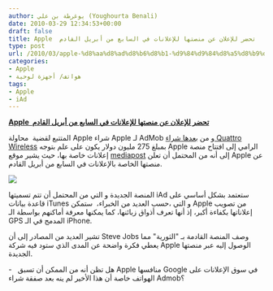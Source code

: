 ```yaml
---
author: يوغرطة بن علي (Youghourta Benali)
date: 2010-03-29 12:34:53+00:00
draft: false
title: Apple  تحضر للإعلان عن منصتها للإعلانات في السابع من أبريل القادم
type: post
url: /2010/03/apple-%d8%aa%d8%ad%d8%b6%d8%b1-%d9%84%d9%84%d8%a5%d8%b9%d9%84%d8%a7%d9%86-%d8%b9%d9%86-%d9%85%d9%86%d8%b5%d8%aa%d9%87%d8%a7-%d9%84%d9%84%d8%a5%d8%b9%d9%84%d8%a7%d9%86%d8%a7%d8%aa-%d9%81%d9%8a-%d8%a7/
categories:
- Apple
- هواتف/ أجهزة لوحية
tags:
- Apple
- iAd
---
```


[**Apple  تحضر للإعلان عن منصتها للإعلانات في السابع من أبريل القادم**](http://www.it-scoop.com/2010/03/apple-%d8%aa%d8%ad%d8%b6%d8%b1-%d9%84%d9%84%d8%a5%d8%b9%d9%84%d8%a7%d9%86-%d8%b9%d9%86-%d9%85%d9%86%d8%b5%d8%aa%d9%87%d8%a7-%d9%84%d9%84%d8%a5%d8%b9%d9%84%d8%a7%d9%86%d8%a7%d8%aa-%d9%81%d9%8a-%d8%a7/)


المتتبع لقضية  محاولة Apple شراء Apple لـ AdMob و من [بعدها شراء Quattro Wireless](http://www.it-scoop.com/2010/01/apple-%D8%AA%D8%B6%D8%B9-%D9%8A%D8%AF%D9%87%D8%A7-%D8%B9%D9%84%D9%89-quattro-wireless-%D9%85%D9%86%D8%A7%D9%81%D8%B3-admob-%D8%A7%D9%84%D8%B0%D9%8A-%D8%A7%D8%B4%D8%AA%D8%B1%D8%AA%D9%87-google-%D8%B3/) بمبلغ 275 مليون دولار يكون على علم بتوجه Apple الرامي إلى افتتاح منصة إعلانات خاصة بها، حيث يشير موقع [mediapost](http://www.mediapost.com/publications/?fa=Articles.showArticle&art_aid=125076) إلى أنه من المحتمل أن تعلن Apple عن منصتها الخاصة بالإعلانات في السابع من أبريل القادم.

[![](http://www.it-scoop.com/wp-content/uploads/2010/01/apple-appe-stor-showtime.jpg)
](http://www.it-scoop.com/2010/03/apple-%d8%aa%d8%ad%d8%b6%d8%b1-%d9%84%d9%84%d8%a5%d8%b9%d9%84%d8%a7%d9%86-%d8%b9%d9%86-%d9%85%d9%86%d8%b5%d8%aa%d9%87%d8%a7-%d9%84%d9%84%d8%a5%d8%b9%d9%84%d8%a7%d9%86%d8%a7%d8%aa-%d9%81%d9%8a-%d8%a7/)

المنصة الجديدة و التي من المحتمل أن تتم تسميتها iAd ستعتمد بشكل أساسي على قاعدة بيانات iTunes و التي ،حسب العديد من الخبراء،  ستمكن Apple من تصويب إعلاناتها بكفاءة أكبر، إذ أنها تعرف أذواق زبائنها، كما يمكنها معرفة أماكنهم بواسطة الـ GPS المدمج في الـ iPhone.

تشير العديد من المصادر إلى أن Steve Jobs وصف المنصة القادمة بـ "الثورية" مما يعطي فكرة واضحة عن المدى الذي ستود فيه شركة Apple الوصول إليه عبر منصتها الجديدة.

-   هل تظن أنه من الممكن أن تسبق Apple منافسها Google في سوق الإعلانات على الهواتف خاصة أن هذا الأخير لم ينه بعد صفقة شراء Admob؟
